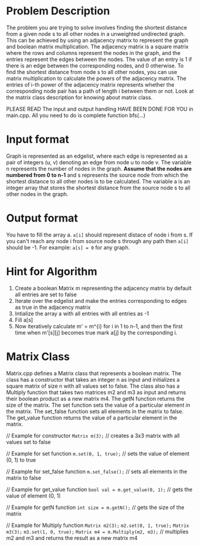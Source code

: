 # Problem Description
The problem you are trying to solve involves finding the shortest distance from a given node s to all other nodes in a unweighted undirected graph. This can be achieved by using an adjacency matrix to represent the graph and boolean matrix multiplication. The adjacency matrix is a square matrix where the rows and columns represent the nodes in the graph, and the entries represent the edges between the nodes. The value of an entry is 1 if there is an edge between the corresponding nodes, and 0 otherwise. To find the shortest distance from node s to all other nodes, you can use matrix multiplication to calculate the powers of the adjacency matrix. The entries of i-th power of the adjacency matrix represents whether the corresponding node pair has a path of length i between them or not. Look at the matrix class description for knowing about matrix class.

PLEASE READ
The input and output handling HAVE BEEN DONE FOR YOU in main.cpp.
All you need to do is complete function bfs(...)

# Input format
Graph is represented as an edgelist, where each edge is represented as a pair of integers (u, v) denoting an edge from node u to node v. The variable n represents the number of nodes in the graph. **Assume that the nodes are numbered from 0 to n-1** and s represents the source node from which the shortest distance to all other nodes is to be calculated. The variable a is an integer array that stores the shortest distance from the source node s to all other nodes in the graph.

# Output format
You have to fill the array a. `a[i]` should represent distace of node i from s. If you can't reach any node i from source node s through any path then `a[i]` should be -1.
For example: `a[s] = 0` for any graph. 

# Hint for Algorithm
1. Create a boolean Matrix m representing the adjacency matrix by default all entries are set to false
2. Iterate over the edgelist and make the entries corresponding to edges as true in the adjacency matrix
3. Intialize the array a with all entries with all entries as -1
4. Fill a[s]
5. Now iteratively calculate m' = m^{i} for i in 1 to n-1, and then the first time when m'[s][j]
    becomes true mark a[j] by the corresponding i.

# Matrix Class

Matrix.cpp defines a Matrix class that represents a boolean matrix. The class has a constructor that takes an integer n as input and initializes a square matrix of size n with all values set to false. The class also has a Multiply function that takes two matrices m2 and m3 as input and returns their boolean product as a new matrix m4. The getN function returns the size of the matrix. The set function sets the value of a particular element in the matrix. The set_false function sets all elements in the matrix to false. The get_value function returns the value of a particular element in the matrix.


// Example for constructor
`Matrix m(3);` // creates a 3x3 matrix with all values set to false

// Example for set function
`m.set(0, 1, true);` // sets the value of element (0, 1) to true

// Example for set_false function
`m.set_false();` // sets all elements in the matrix to false

// Example for get_value function
`bool val = m.get_value(0, 1);` // gets the value of element (0, 1)

// Example for getN function
`int size = m.getN();` // gets the size of the matrix

// Example for Multiply function
`Matrix m2(3);`
`m2.set(0, 1, true);`
`Matrix m3(3);`
`m3.set(1, 0, true);`
`Matrix m4 = m.Multiply(m2, m3);` // multiplies m2 and m3 and returns the result as a new matrix m4



